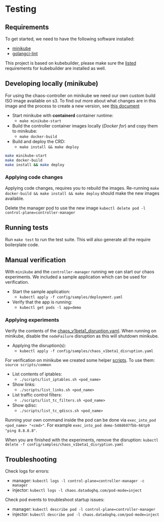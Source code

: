 # Testing

## Requirements

To get started, we need to have the following software installed:

* [minikube](https://kubernetes.io/docs/tasks/tools/install-minikube/)
* [golangci-lint](https://github.com/golangci/golangci-lint)

This project is based on kubebuilder, please make sure the [listed](https://book.kubebuilder.io/quick-start.html#prerequisites) requirements for kubebuilder are installed as well.

## Developing locally (minikube)

For using the chaos-controller on minikube we need our own custom build ISO image available on s3. To find out more about what changes are in this image and the process to create a new version, see [this document](./minikube_image.md)

* Start minikube with **containerd** container runtime:
  * `make minikube-start`
* Build the controller container images locally (_Docker for_) and copy them to minikube:
  * `make docker-build`
* Build and deploy the CRD:
  * `make install && make deploy`

``` sh
make minikube-start
make docker-build
make install && make deploy
```

### Applying code changes

Applying code changes, requires you to rebuild the images. Re-running `make docker-build && make install && make deploy` should make the new images available.

Delete the manager pod to use the new image `kubectl delete pod -l control-plane=controller-manager`

## Running tests

Run `make test` to run the test suite. This will also generate all the require boilerplate code.

## Manual verification

With `minikube` and the `controller-manager` running we can start our chaos experiments. We included a sample application which can be used for verification.

* Start the sample application:
  * `kubectl apply -f config/samples/deployment.yaml`
* Verify that the app is running:
  * `kubectl get pods -l app=demo`

### Applying experiments

Verify the contents of the [chaos_v1beta1_disruption.yaml](config/samples/chaos_v1beta1_disruption.yaml). When running on minikube, disable the `nodeFailure` disruption as this will shutdown minikube.

* Applying the disruption(s):
  * `kubectl apply -f config/samples/chaos_v1beta1_disruption.yaml`

For verification on minikube we created some helper [scripts](scripts/). To use them: `source scripts/common`

* List contents of iptables:
  * `./scripts/list_iptables.sh <pod_name>`
* Show links:
  * `./scripts/list_links.sh <pod_name>`
* List traffic control filters:
  * `./scripts/list_tc_filters.sh <pod_name>`
* Show qdisc:
  * `./scripts/list_tc_qdiscs.sh <pod_name>`

Running your own command inside the pod can be done via `exec_into_pod <pod_name> "<cmd>"`. For example `exec_into_pod demo-548d697fbb-66tp9 "ping 8.8.8.8"`.

When you are finished with the experiments, remove the disruption: `kubectl delete -f config/samples/chaos_v1beta1_disryption.yaml`

## Troubleshooting

Check logs for errors:

* manager: `kubectl logs -l control-plane=controller-manager -c manager`
* injector: `kubectl logs -l chaos.datadoghq.com/pod-mode=inject`

Check pod events to troubleshoot startup issues:

* manager: `kubectl describe pod -l control-plane=controller-manager`
* injector: `kubectl describe pod -l chaos.datadoghq.com/pod-mode=inject`
